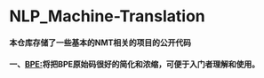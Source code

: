 # NLP_Machine-Translation
#### 本仓库存储了一些基本的NMT相关的项目的公开代码
#### 一、[BPE:](https://github.com/Shajiu/NLP_Machine-Translation/tree/master/BPE)将把BPE原始码很好的简化和浓缩，可便于入门者理解和使用。

